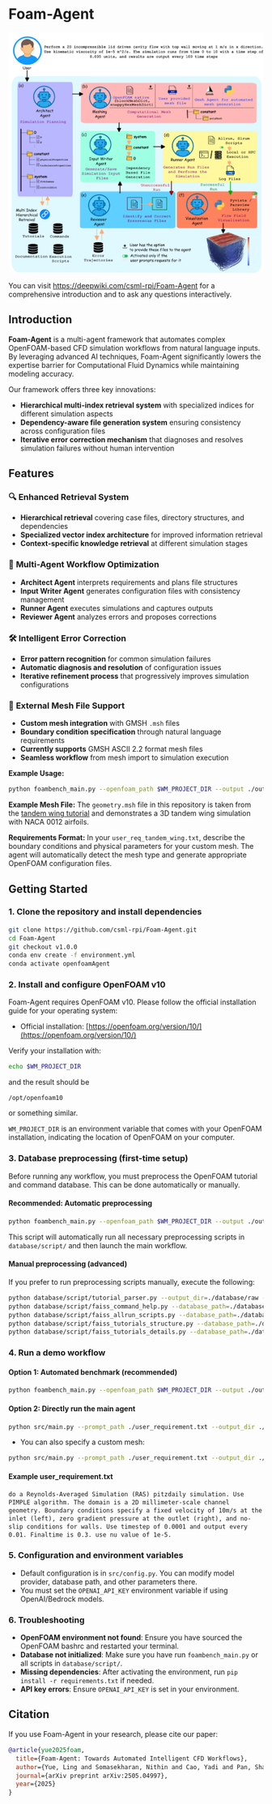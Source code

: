 # Foam-Agent

<p align="center">
  <img src="overview.png" alt="Foam-Agent System Architecture" width="600">
</p>

You can visit https://deepwiki.com/csml-rpi/Foam-Agent for a comprehensive introduction and to ask any questions interactively.

## Introduction
**Foam-Agent** is a multi-agent framework that automates complex OpenFOAM-based CFD simulation workflows from natural language inputs. By leveraging advanced AI techniques, Foam-Agent significantly lowers the expertise barrier for Computational Fluid Dynamics while maintaining modeling accuracy.

Our framework offers three key innovations:
- **Hierarchical multi-index retrieval system** with specialized indices for different simulation aspects
- **Dependency-aware file generation system** ensuring consistency across configuration files
- **Iterative error correction mechanism** that diagnoses and resolves simulation failures without human intervention

## Features
### 🔍 **Enhanced Retrieval System**
- **Hierarchical retrieval** covering case files, directory structures, and dependencies
- **Specialized vector index architecture** for improved information retrieval
- **Context-specific knowledge retrieval** at different simulation stages

### 🤖 **Multi-Agent Workflow Optimization**
- **Architect Agent** interprets requirements and plans file structures
- **Input Writer Agent** generates configuration files with consistency management
- **Runner Agent** executes simulations and captures outputs
- **Reviewer Agent** analyzes errors and proposes corrections

### 🛠️ **Intelligent Error Correction**
- **Error pattern recognition** for common simulation failures
- **Automatic diagnosis and resolution** of configuration issues
- **Iterative refinement process** that progressively improves simulation configurations

### 📐 **External Mesh File Support**
- **Custom mesh integration** with GMSH `.msh` files
- **Boundary condition specification** through natural language requirements
- **Currently supports** GMSH ASCII 2.2 format mesh files
- **Seamless workflow** from mesh import to simulation execution

**Example Usage:**
```bash
python foambench_main.py --openfoam_path $WM_PROJECT_DIR --output ./output --prompt_path ./user_requirement.txt --custom_mesh_path ./tandem_wing.msh
```

**Example Mesh File:** The `geometry.msh` file in this repository is taken from the [tandem wing tutorial](https://github.com/openfoamtutorials/tandem_wing) and demonstrates a 3D tandem wing simulation with NACA 0012 airfoils.

**Requirements Format:** In your `user_req_tandem_wing.txt`, describe the boundary conditions and physical parameters for your custom mesh. The agent will automatically detect the mesh type and generate appropriate OpenFOAM configuration files.

## Getting Started

### 1. Clone the repository and install dependencies

```bash
git clone https://github.com/csml-rpi/Foam-Agent.git
cd Foam-Agent
git checkout v1.0.0
conda env create -f environment.yml
conda activate openfoamAgent
```

### 2. Install and configure OpenFOAM v10

Foam-Agent requires OpenFOAM v10. Please follow the official installation guide for your operating system:

- Official installation: [https://openfoam.org/version/10/](https://openfoam.org/version/10/)

Verify your installation with:

```bash
echo $WM_PROJECT_DIR
```
and the result should be
```
/opt/openfoam10
```
or something similar.

`WM_PROJECT_DIR` is an environment variable that comes with your OpenFOAM installation, indicating the location of OpenFOAM on your computer.

### 3. Database preprocessing (first-time setup)

Before running any workflow, you must preprocess the OpenFOAM tutorial and command database. This can be done automatically or manually.

#### Recommended: Automatic preprocessing

```bash
python foambench_main.py --openfoam_path $WM_PROJECT_DIR --output ./output --prompt_path ./user_requirement.txt
```

This script will automatically run all necessary preprocessing scripts in `database/script/` and then launch the main workflow.

#### Manual preprocessing (advanced)

If you prefer to run preprocessing scripts manually, execute the following:

```bash
python database/script/tutorial_parser.py --output_dir=./database/raw --wm_project_dir=$WM_PROJECT_DIR
python database/script/faiss_command_help.py --database_path=./database
python database/script/faiss_allrun_scripts.py --database_path=./database
python database/script/faiss_tutorials_structure.py --database_path=./database
python database/script/faiss_tutorials_details.py --database_path=./database
```

### 4. Run a demo workflow

#### Option 1: Automated benchmark (recommended)

```bash
python foambench_main.py --openfoam_path $WM_PROJECT_DIR --output ./output --prompt_path ./user_requirement.txt
```

#### Option 2: Directly run the main agent

```bash
python src/main.py --prompt_path ./user_requirement.txt --output_dir ./output
```

- You can also specify a custom mesh:

```bash
python src/main.py --prompt_path ./user_requirement.txt --output_dir ./output --custom_mesh_path ./my_mesh.msh
```

#### Example user_requirement.txt

```
do a Reynolds-Averaged Simulation (RAS) pitzdaily simulation. Use PIMPLE algorithm. The domain is a 2D millimeter-scale channel geometry. Boundary conditions specify a fixed velocity of 10m/s at the inlet (left), zero gradient pressure at the outlet (right), and no-slip conditions for walls. Use timestep of 0.0001 and output every 0.01. Finaltime is 0.3. use nu value of 1e-5.
```

### 5. Configuration and environment variables

- Default configuration is in `src/config.py`. You can modify model provider, database path, and other parameters there.
- You must set the `OPENAI_API_KEY` environment variable if using OpenAI/Bedrock models.

### 6. Troubleshooting

- **OpenFOAM environment not found**: Ensure you have sourced the OpenFOAM bashrc and restarted your terminal.
- **Database not initialized**: Make sure you have run `foambench_main.py` or all scripts in `database/script/`.
- **Missing dependencies**: After activating the environment, run `pip install -r requirements.txt` if needed.
- **API key errors**: Ensure `OPENAI_API_KEY` is set in your environment.

## Citation
If you use Foam-Agent in your research, please cite our paper:
```bibtex
@article{yue2025foam,
  title={Foam-Agent: Towards Automated Intelligent CFD Workflows},
  author={Yue, Ling and Somasekharan, Nithin and Cao, Yadi and Pan, Shaowu},
  journal={arXiv preprint arXiv:2505.04997},
  year={2025}
}
```
